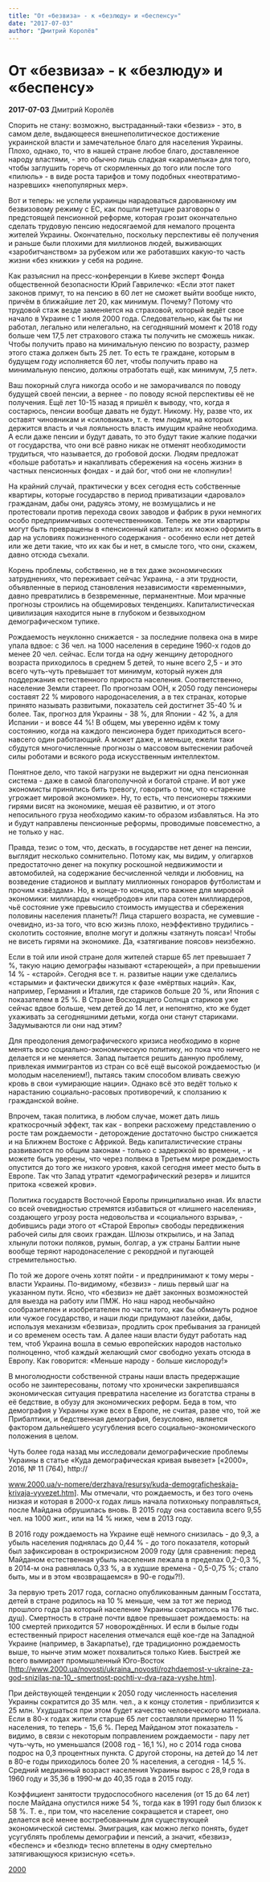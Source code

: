 ```yaml
---
title: "От «безвиза» - к «безлюду» и «беспенсу»"
date: "2017-07-03"
author: "Дмитрий Королёв"
---
```


# От «безвиза» - к «безлюду» и «беспенсу»

**2017-07-03** Дмитрий Королёв

Спорить не стану: возможно, выстраданный-таки «безвиз» - это, в самом деле, выдающееся внешнеполитическое достижение украинской власти и замечательное благо для населения Украины. Плохо, однако, то, что в нашей стране любое благо, доставленное народу властями, - это обычно лишь сладкая «карамелька» для того, чтобы заглушить горечь от скормленных до того или после того «пилюль» - в виде роста тарифов и тому подобных «неотвратимо-назревших» «непопулярных мер».

Вот и теперь: не успели украинцы нарадоваться дарованному им безвизовому режиму с ЕС, как пошли гнетущие разговоры о предстоящей пенсионной реформе, которая грозит окончательно сделать трудовую пенсию недосягаемой для немалого процента жителей Украины. Окончательно, поскольку перспективы её получения и раньше были плохими для миллионов людей, выживающих «заробитчанством» за рубежом или же работавших какую-то часть жизни «без книжки» у себя на родине.

Как разъяснил на пресс-конференции в Киеве эксперт Фонда общественной безопасности Юрий Гаврилечко: «Если этот пакет законов примут, то на пенсию в 60 лет не сможет выйти вообще никто, причём в ближайшие лет 20, как минимум. Почему? Потому что трудовой стаж везде заменяется на страховой, который ведёт свое начало в Украине с 1 июля 2000 года. Следовательно, как бы ты ни работал, легально или нелегально, на сегодняшний момент к 2018 году больше чем 17,5 лет страхового стажа ты получить не сможешь никак. Чтобы получить право на минимальную пенсию по возрасту, размер этого стажа должен быть 25 лет. То есть те граждане, которым в будущем году исполняется 60 лет, чтобы получить право на минимальную пенсию, должны отработать ещё, как минимум, 7,5 лет».

Ваш покорный слуга никогда особо и не заморачивался по поводу будущей своей пенсии, а вернее - по поводу ясной перспективы её не получения. Ещё лет 10-15 назад я пришёл к выводу, что, когда я состарюсь, пенсии вообще давать не будут. Никому. Ну, разве что, их оставят чиновникам и «силовикам», т. е. тем людям, на которых держится власть и чья лояльность власть имущим крайне необходима. А если даже пенсии и будут давать, то это будут такие жалкие подачки от государства, что они всё равно никак не отменят необходимости трудиться, что называется, до гробовой доски. Людям предложат «больше работать» и накапливать сбережения на «осень жизни» в частных пенсионных фондах - и дай бог, чтоб они не «лопнули»!

На крайний случай, практически у всех сегодня есть собственные квартиры, которые государство в период приватизации «даровало» гражданам, дабы они, радуясь этому, не возмущались и не протестовали против перехода своих заводов и фабрик в руки немногих особо предприимчивых соотечественников. Теперь же эти квартиры могут быть превращены в «пенсионный капитал»: их можно оформить в дар на условиях пожизненного содержания - особенно если нет детей или же дети такие, что их как бы и нет, в смысле того, что они, скажем, давно отсюда съехали.

Корень проблемы, собственно, не в тех даже экономических затруднениях, что переживает сейчас Украина, - а эти трудности, объявленные в период становления независимости «временными», давно превратились в безвременные, перманентные. Мои мрачные прогнозы строились на общемировых тенденциях. Капиталистическая цивилизация находится ныне в глубоком и безвыходном демографическом тупике.

Рождаемость неуклонно снижается - за последние полвека она в мире упала вдвое: с 36 чел. на 1000 населения в середине 1960-х годов до менее 20 чел. сейчас. Если тогда на одну женщину детородного возраста приходилось в среднем 5 детей, то ныне всего 2,5 - и это всего чуть-чуть превышает тот минимум, который нужен для поддержания естественного прироста населения. Соответственно, население Земли стареет. По прогнозам ООН, к 2050 году пенсионеры составят 22 % мирового народонаселения, а в тех странах, которые принято называть развитыми, показатель сей достигнет 35-40 % и более. Так, прогноз для Украины - 38 %, для Японии - 42 %, а для Испании - и вовсе 44 %! В общем, мы уверенно идём к тому состоянию, когда на каждого пенсионера будет приходиться всего-навсего один работающий. А может даже, и меньше, ежели таки сбудутся многочисленные прогнозы о массовом вытеснении рабочей силы роботами и всякого рода искусственным интеллектом.

Понятное дело, что такой нагрузки не выдержит ни одна пенсионная система - даже в самой благополучной и богатой стране. И вот уже экономисты принялись бить тревогу, говорить о том, что «старение угрожает мировой экономике». Ну, то есть, что пенсионеры тяжкими гирями висят на экономике, мешая её развитию, и от этого непосильного груза необходимо каким-то образом избавляться. На это и будут направлены пенсионные реформы, проводимые повсеместно, а не только у нас.

Правда, тезис о том, что, дескать, в государстве нет денег на пенсии, выглядит несколько сомнительно. Потому как, мы видим, у олигархов предостаточно денег на покупку роскошной недвижимости и автомобилей, на содержание бесчисленной челяди и любовниц, на возведение стадионов и выплату миллионных гонораров футболистам и прочим «звёздам». Но, в конце-то концов, кто важнее для мировой экономики: миллиарды «нищебродов» или пара сотен миллиардеров, чьё состояние уже превысило стоимость имущества и сбережения половины населения планеты?! Лица старшего возраста, не сумевшие - очевидно, из-за того, что всю жизнь плохо, неэффективно трудились - сколотить состояние, вполне могут и должны «затянуть пояса»! Чтобы не висеть гирями на экономике. Да, «затягивание поясов» неизбежно.

Если в той или иной стране доля жителей старше 65 лет превышает 7 %, такую нацию демографы называют «стареющей», а при превышении 14 % - «старой». Сегодня все т. н. развитые нации уже сделались «старыми» и фактически движутся к фазе «мёртвых наций». Как, например, Германия и Италия, где стариков больше 20 %, или Япония с показателем в 25 %. В Стране Восходящего Солнца стариков уже сейчас вдвое больше, чем детей до 14 лет, и непонятно, кто же будет ухаживать за сегодняшними детьми, когда они станут стариками. Задумываются ли они над этим?

Для преодоления демографического кризиса необходимо в корне менять всю социально-экономическую политику, но пока что ничего не делается и не меняется. Запад пытается решить данную проблему, привлекая иммигрантов из стран со всё ещё высокой рождаемостью (и молодым населением!), пытаясь таким способом вливать свежую кровь в свои «умирающие нации». Однако всё это ведёт только к нарастанию социально-расовых противоречий, к сползанию к гражданской войне.

Впрочем, такая политика, в любом случае, может дать лишь краткосрочный эффект, так как - вопреки расхожему представлению о росте там рождаемости - деторождение достаточно быстро снижается и на Ближнем Востоке с Африкой. Ведь капиталистические страны развиваются по общим законам - только с задержкой во времени, - и можете быть уверены, что через полвека в Третьем мире рождаемость опустится до того же низкого уровня, какой сегодня имеет место быть в Европе. Так что Запад утратит «демографический резерв» и лишится притока «свежей крови».

Политика государств Восточной Европы принципиально иная. Их власти со всей очевидностью стремятся избавиться от «лишнего населения», создающего угрозу роста недовольства и «социального взрыва», - добившись ради этого от «Старой Европы» свободы передвижения рабочей силы для своих граждан. Шлюзы открылись, и на Запад хлынули потоки поляков, румын, болгар, а уж страны Балтии ныне вообще теряют народонаселение с рекордной и пугающей стремительностью.

По той же дороге очень хотят пойти - и предпринимают к тому меры - власти Украины. По-видимому, «безвиз» - лишь первый шаг на указанном пути. Ясно, что «безвиз» не даёт законных возможностей для выезда на работу или ПМЖ. Но наш народ необычайно сообразителен и изобретателен по части того, как бы обмануть родное или чужое государство, и наши люди придумают лазейки, дабы, используя механизм «безвиза», продлить срок пребывания за границей и со временем осесть там. А далее наши власти будут работать над тем, чтоб Украина вошла в семью европейских народов настолько полноценно, чтоб каждый желающий смог свободно уехать отсюда в Европу. Как говорится: «Меньше народу - больше кислороду!»

В многолюдности собственной страны наши власть предержащие особо не заинтересованы, потому что хронически закрепившаяся экономическая ситуация превратила население из богатства страны в её бедствие, в обузу для экономических реформ. Беда в том, что демография у Украины хуже всех в Европе, не считая, разве что, той же Прибалтики, и бедственная демография, безусловно, является фактором дальнейшего усугубления всего социально-экономического положения в целом.

Чуть более года назад мы исследовали демографические проблемы Украины в статье «Куда демографическая кривая вывезет» [«2000», 2016, № 11 (764), http://

www.2000.ua/v-nomere/derzhava/resursy/kuda-demograficheskaja-krivaja-vyvezet.htm]. Мы отмечали, что рождаемость, и без того очень низкая и которая в 2000-х годах лишь начала потихоньку поправляться, после Майдана обрушилась вновь. В 2015 году она составила всего 9,55 чел. на 1000 жит., или на 14 % ниже, чем в 2013 году.

В 2016 году рождаемость на Украине ещё немного снизилась - до 9,3, а убыль населения поднялась до 0,44 % - до того показателя, который был зафиксирован в острокризисном 2009 году (для сравнения: перед Майданом естественная убыль населения лежала в пределах 0,2-0,3 %, в 2014-м она равнялась 0,33 %, а в худшие времена - 0,5-0,75 %; стало быть, мы и в этом «возвращаемся» в 90-е годы?!).

За первую треть 2017 года, согласно опубликованным данным Госстата, детей в стране родилось на 10 % меньше, чем за тот же период прошлого года (за который население Украины сократилось на 176 тыс. душ). Смертность в стране почти вдвое превышает рождаемость: на 100 смертей приходится 57 новорождённых. И если в былые годы естественный прирост населения отмечался ещё кое-где на Западной Украине (например, в Закарпатье), где традиционно рождаемость выше, то нынче этим может похвалиться только Киев. Быстрей же всего вымирает промышленный Юго-Восток [http://www.2000.ua/novosti/ukraina_novosti/rozhdaemost-v-ukraine-za-god-snizilas-na-10_-smertnost-pochti-v-dva-raza-vyshe.htm].

При действующей тенденции к 2050 году численность населения Украины сократится до 35 млн. чел., а к концу столетия - приблизится к 25 млн. Ухудшаться при этом будет качество человеческого материала. Если в 80-х годах жители старше 65 лет составляли примерно 11 % населения, то теперь - 15,6 %. Перед Майданом этот показатель - видимо, в связи с некоторым поправлением рождаемости - пару лет чуть-чуть, но уменьшался (2008 год - 16,1 %), но с 2014 года снова подрос на 0,3 процентных пункта. С другой стороны, на детей до 14 лет в 80-е годы приходилось более 20 % населения, а сегодня - 14,5 %. Средний медианный возраст населения Украины вырос с 28,9 года в 1960 году и 35,36 в 1990-м до 40,35 года в 2015 году.

Коэффициент занятости трудоспособного населения (от 15 до 64 лет) после Майдана опустился ниже 54 %, тогда как в 1991 году был близок к 58 %. Т. е., при том, что население сокращается и стареет, оно делается всё менее востребованным для существующей экономической системы. Эмиграция, как можно легко понять, будет усугублять проблемы демографии и пенсий, а значит, «безвиз», «беспенс» и «безлюд» тесно вплетены в одну смертельно затягивающуюся кризисную «сеть».

[2000](http://www.2000.ua/blogi/avtorskie-kolonki_blogi/ot-bezviza---k-bezlyudu-i-bespensu.htm)